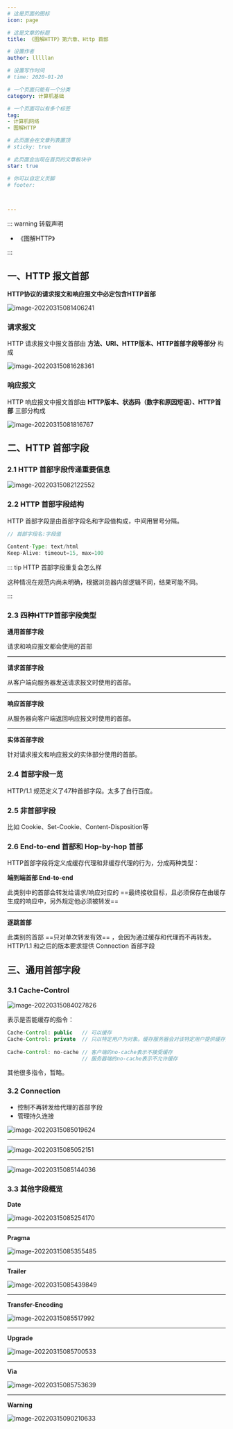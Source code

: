 ```yaml
---
# 这是页面的图标
icon: page

# 这是文章的标题
title: 《图解HTTP》第六章、Http 首部

# 设置作者
author: lllllan

# 设置写作时间
# time: 2020-01-20

# 一个页面只能有一个分类
category: 计算机基础

# 一个页面可以有多个标签
tag:
- 计算机网络
- 图解HTTP

# 此页面会在文章列表置顶
# sticky: true

# 此页面会出现在首页的文章板块中
star: true

# 你可以自定义页脚
# footer: 



---
```




::: warning 转载声明

- 《图解HTTP》 

:::





## 一、HTTP 报文首部

**HTTP协议的请求报文和响应报文中必定包含HTTP首部**

![image-20220315081406241](README.assets/image-20220315081406241.png)



### 请求报文

HTTP 请求报文中报文首部由 **方法、URI、HTTP版本、HTTP首部字段等部分** 构成

![image-20220315081628361](README.assets/image-20220315081628361.png)



### 响应报文

HTTP 响应报文中报文首部由 **HTTP版本、状态码（数字和原因短语）、HTTP首部** 三部分构成

![image-20220315081816767](README.assets/image-20220315081816767.png)



## 二、HTTP 首部字段



### 2.1 HTTP 首部字段传递重要信息

![image-20220315082122552](README.assets/image-20220315082122552.png)



### 2.2 HTTP 首部字段结构

HTTP 首部字段是由首部字段名和字段值构成，中间用冒号分隔。

```java
// 首部字段名:字段值
    
Content-Type: text/html
Keep-Alive: timeout=15, max=100
```



::: tip HTTP 首部字段重复会怎么样

这种情况在规范内尚未明确，根据浏览器内部逻辑不同，结果可能不同。

:::



### 2.3 四种HTTP首部字段类型



**通用首部字段**

请求和响应报文都会使用的首部

----



**请求首部字段**

从客户端向服务器发送请求报文时使用的首部。

----



**响应首部字段**

从服务器向客户端返回响应报文时使用的首部。

---



**实体首部字段**

针对请求报文和响应报文的实体部分使用的首部。



### 2.4 首部字段一览

HTTP/1.1 规范定义了47种首部字段。太多了自行百度。



### 2.5 非首部字段

比如 Cookie、Set-Cookie、Content-Disposition等



### 2.6 End-to-end 首部和 Hop-by-hop 首部

HTTP首部字段将定义成缓存代理和非缓存代理的行为，分成两种类型：



**端到端首部 End-to-end**

此类别中的首部会转发给请求/响应对应的 ==最终接收目标，且必须保存在由缓存生成的响应中，另外规定他必须被转发==

---



**逐跳首部**

此类别的首部 ==只对单次转发有效== ，会因为通过缓存和代理而不再转发。HTTP/1.1 和之后的版本要求提供 Connection 首部字段



## 三、通用首部字段



### 3.1 Cache-Control

![image-20220315084027826](README.assets/image-20220315084027826.png)



表示是否能缓存的指令：

```java
Cache-Control: public   // 可以缓存
Cache-Control: private  // 只以特定用户为对象。缓存服务器会对该特定用户提供缓存资源的服务、其他用户不行
    
Cache-Control: no-cache // 客户端的no-cache表示不接受缓存
    					// 服务器端的no-cache表示不允许缓存
```



其他很多指令，暂略。



### 3.2 Connection

- 控制不再转发给代理的首部字段
- 管理持久连接

![image-20220315085019624](README.assets/image-20220315085019624.png)

---



![image-20220315085052151](README.assets/image-20220315085052151.png)

---



![image-20220315085144036](README.assets/image-20220315085144036.png)



### 3.3 其他字段概览

**Date**

![image-20220315085254170](README.assets/image-20220315085254170.png)

---



**Pragma**

![image-20220315085355485](README.assets/image-20220315085355485.png)

---



**Trailer**

![image-20220315085439849](README.assets/image-20220315085439849.png)

---



**Transfer-Encoding**

![image-20220315085517992](README.assets/image-20220315085517992.png)

---



**Upgrade**

![image-20220315085700533](README.assets/image-20220315085700533.png)

---



**Via**

![image-20220315085753639](README.assets/image-20220315085753639.png)

---



**Warning**

![image-20220315090210633](README.assets/image-20220315090210633.png)
